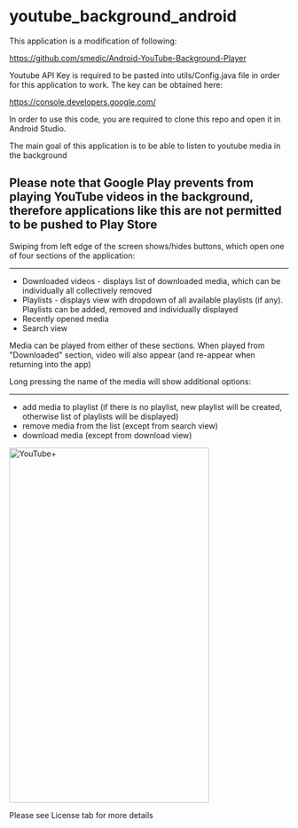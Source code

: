 # youtube_background_android

This application is a modification of following:

https://github.com/smedic/Android-YouTube-Background-Player

Youtube API Key is required to be pasted into utils/Config.java file in order for this application to work. The key can be obtained here:

https://console.developers.google.com/

In order to use this code, you are required to clone this repo and open it in Android Studio.

The main goal of this application is to be able to listen to youtube media in the background

## Please note that Google Play prevents from playing YouTube videos in the background, therefore applications like this are not permitted to be pushed to Play Store

Swiping from left edge of the screen shows/hides buttons, which open one of four sections of the application:
_____________________________________________________________________________________________________________

* Downloaded videos - displays list of downloaded media, which can be individually all collectively removed
* Playlists - displays view with dropdown of all available playlists (if any). Playlists can be added, removed and individually displayed
* Recently opened media
* Search view

Media can be played from either of these sections. When played from "Downloaded" section, video will also appear (and re-appear when returning into the app)

Long pressing the name of the media will show additional options:
_________________________________________________________________

* add media to playlist (if there is no playlist, new playlist will be created, otherwise list of playlists will be displayed)
* remove media from the list (except from search view)
* download media (except from download view)

<img src="https://github.com/pawelpaszki/youtube_background_android/blob/master/raw/animation.gif" alt="YouTube+" width="360" height="640">

Please see License tab for more details